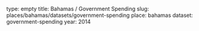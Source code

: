 type: empty
title: Bahamas / Government Spending
slug: places/bahamas/datasets/government-spending
place: bahamas
dataset: government-spending
year: 2014
